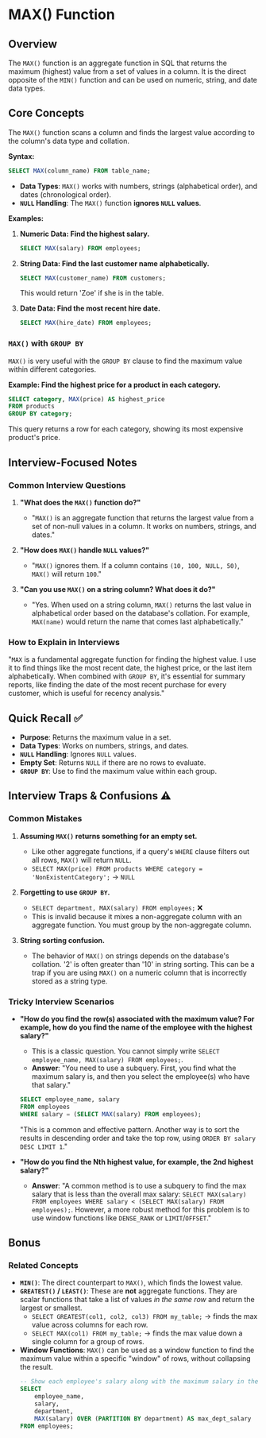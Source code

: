 # MAX() Function

## Overview
The `MAX()` function is an aggregate function in SQL that returns the maximum (highest) value from a set of values in a column. It is the direct opposite of the `MIN()` function and can be used on numeric, string, and date data types.

## Core Concepts

The `MAX()` function scans a column and finds the largest value according to the column's data type and collation.

**Syntax:**
```sql
SELECT MAX(column_name) FROM table_name;
```

-   **Data Types**: `MAX()` works with numbers, strings (alphabetical order), and dates (chronological order).
-   **`NULL` Handling**: The `MAX()` function **ignores `NULL` values**.

**Examples:**

1.  **Numeric Data: Find the highest salary.**
    ```sql
    SELECT MAX(salary) FROM employees;
    ```

2.  **String Data: Find the last customer name alphabetically.**
    ```sql
    SELECT MAX(customer_name) FROM customers;
    ```
    This would return 'Zoe' if she is in the table.

3.  **Date Data: Find the most recent hire date.**
    ```sql
    SELECT MAX(hire_date) FROM employees;
    ```

### `MAX()` with `GROUP BY`
`MAX()` is very useful with the `GROUP BY` clause to find the maximum value within different categories.

**Example: Find the highest price for a product in each category.**
```sql
SELECT category, MAX(price) AS highest_price
FROM products
GROUP BY category;
```
This query returns a row for each category, showing its most expensive product's price.

## Interview-Focused Notes

### Common Interview Questions

1.  **"What does the `MAX()` function do?"**
    -   "`MAX()` is an aggregate function that returns the largest value from a set of non-null values in a column. It works on numbers, strings, and dates."

2.  **"How does `MAX()` handle `NULL` values?"**
    -   "`MAX()` ignores them. If a column contains `(10, 100, NULL, 50)`, `MAX()` will return `100`."

3.  **"Can you use `MAX()` on a string column? What does it do?"**
    -   "Yes. When used on a string column, `MAX()` returns the last value in alphabetical order based on the database's collation. For example, `MAX(name)` would return the name that comes last alphabetically."

### How to Explain in Interviews
"`MAX` is a fundamental aggregate function for finding the highest value. I use it to find things like the most recent date, the highest price, or the last item alphabetically. When combined with `GROUP BY`, it's essential for summary reports, like finding the date of the most recent purchase for every customer, which is useful for recency analysis."

## Quick Recall ✅

-   **Purpose**: Returns the maximum value in a set.
-   **Data Types**: Works on numbers, strings, and dates.
-   **`NULL` Handling**: Ignores `NULL` values.
-   **Empty Set**: Returns `NULL` if there are no rows to evaluate.
-   **`GROUP BY`**: Use to find the maximum value within each group.

## Interview Traps & Confusions ⚠️

### Common Mistakes

1.  **Assuming `MAX()` returns something for an empty set.**
    -   Like other aggregate functions, if a query's `WHERE` clause filters out all rows, `MAX()` will return `NULL`.
    -   `SELECT MAX(price) FROM products WHERE category = 'NonExistentCategory';` -> `NULL`

2.  **Forgetting to use `GROUP BY`.**
    -   `SELECT department, MAX(salary) FROM employees;` ❌
    -   This is invalid because it mixes a non-aggregate column with an aggregate function. You must group by the non-aggregate column.

3.  **String sorting confusion.**
    -   The behavior of `MAX()` on strings depends on the database's collation. '2' is often greater than '10' in string sorting. This can be a trap if you are using `MAX()` on a numeric column that is incorrectly stored as a string type.

### Tricky Interview Scenarios

-   **"How do you find the row(s) associated with the maximum value? For example, how do you find the name of the employee with the highest salary?"**
    -   This is a classic question. You cannot simply write `SELECT employee_name, MAX(salary) FROM employees;`.
    -   **Answer**: "You need to use a subquery. First, you find what the maximum salary is, and then you select the employee(s) who have that salary."
    ```sql
    SELECT employee_name, salary
    FROM employees
    WHERE salary = (SELECT MAX(salary) FROM employees);
    ```
    "This is a common and effective pattern. Another way is to sort the results in descending order and take the top row, using `ORDER BY salary DESC LIMIT 1`."

-   **"How do you find the Nth highest value, for example, the 2nd highest salary?"**
    -   **Answer**: "A common method is to use a subquery to find the max salary that is less than the overall max salary: `SELECT MAX(salary) FROM employees WHERE salary < (SELECT MAX(salary) FROM employees);`. However, a more robust method for this problem is to use window functions like `DENSE_RANK` or `LIMIT`/`OFFSET`."

## Bonus

### Related Concepts
-   **`MIN()`**: The direct counterpart to `MAX()`, which finds the lowest value.
-   **`GREATEST()` / `LEAST()`**: These are **not** aggregate functions. They are scalar functions that take a list of values *in the same row* and return the largest or smallest.
    -   `SELECT GREATEST(col1, col2, col3) FROM my_table;` -> finds the max value across columns for each row.
    -   `SELECT MAX(col1) FROM my_table;` -> finds the max value down a single column for a group of rows.
-   **Window Functions**: `MAX()` can be used as a window function to find the maximum value within a specific "window" of rows, without collapsing the result.
    ```sql
    -- Show each employee's salary along with the maximum salary in their department
    SELECT
        employee_name,
        salary,
        department,
        MAX(salary) OVER (PARTITION BY department) AS max_dept_salary
    FROM employees;
    ```
